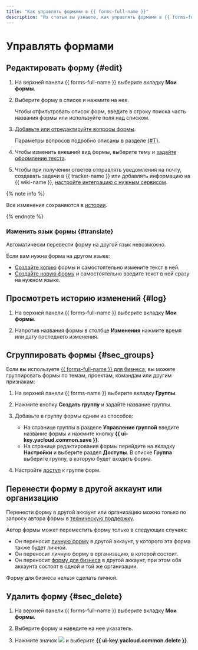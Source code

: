 ```yaml
---
title: "Как управлять формами в {{ forms-full-name }}"
description: "Из статьи вы узнаете, как управлять формами в {{ forms-full-name }}."
---
```


# Управлять формами

## Редактировать форму {#edit}

1. На верхней панели {{ forms-full-name }} выберите вкладку **Мои формы**.

1. Выберите форму в списке и нажмите на нее.
   
   Чтобы отфильтровать список форм, введите в строку поиска часть названия формы или используйте поля над списком.

1. [Добавьте или отредактируйте вопросы формы](add-questions.md).
   
   Параметры вопросов подробно описаны в разделе [{#T}](blocks-ref/blocks-reference.md).

1. Чтобы изменить внешний вид формы, выберите тему и [задайте оформление текста](appearance.md).

1. Чтобы при получении ответов отправлять уведомления на почту, создавать задачи в {{ tracker-name }} или добавлять информацию на {{ wiki-name }}, [настройте интеграцию с нужным сервисом](notifications.md).

{% note info %}

Все изменения сохраняются в [истории](#log).

{% endnote %}


### Изменить язык формы {#translate}

Автоматически перевести форму на другой язык невозможно.

Если вам нужна форма на другом языке:
* [Создайте копию](new-form.md#sec_copy_form) формы и самостоятельно измените текст в ней.
* [Создайте новую форму](new-form.md#create-form) и самостоятельно введите текст в ней сразу на нужном языке.


## Просмотреть историю изменений {#log}

1. На верхней панели {{ forms-full-name }} выберите вкладку **Мои формы**.

1. Напротив названия формы в столбце **Изменения** нажмите время или дату последнего изменения.

## Сгруппировать формы {#sec_groups}
Если вы используете [{{ forms-full-name }} для бизнеса](forms-for-org.md), вы можете группировать формы по темам, проектам, командам или другим признакам:

1. На верхней панели {{ forms-name }} выберите вкладку **Группы**.

1. Нажмите кнопку **Создать группу** и задайте название группы.

1. Добавьте в группу формы одним из способов:
   * На странице группы в разделе **Управление группой** введите название формы и нажмите кнопку **{{ ui-key.yacloud.common.save }}**.
   * На странице редактирования формы перейдите на вкладку **Настройки** и выберите раздел **Доступы**. В списке **Группа** выберите группу, в которую будет входить форма.

1. Настройте [доступ](access.md#access_groups) к группе форм.


## Перенести форму в другой аккаунт или организацию

Перенести форму в другой аккаунт или организацию можно только по запросу автора формы в [техническую поддержку](feedback.md).

Автор формы может переместить форму только в следующих случаях:

* Он переносит [личную форму](personal-forms.md) в другой аккаунт, у которого эта форма также будет личной.
* Он переносит личную форму в организацию, в которой состоит.
* Он переносит [форму для бизнеса](forms-for-org.md) в другой аккаунт, при этом оба аккаунта состоят в одной и той же организации.

Форму для бизнеса нельзя сделать личной.



## Удалить форму {#sec_delete}

1. На верхней панели {{ forms-full-name }} выберите вкладку **Мои формы**.

1. Выберите форму и наведите на нее указатель.

1. Нажмите значок ![](../_assets/forms/context-menu.png) и выберите **{{ ui-key.yacloud.common.delete }}**.